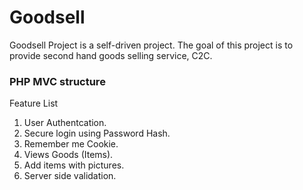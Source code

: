 # Goodsell
Goodsell Project is a self-driven project. The goal of this project is to provide second hand goods selling service, C2C.

### PHP MVC structure

Feature List
1. User Authentcation.
2. Secure login using Password Hash.
3. Remember me Cookie.
4. Views Goods (Items).
5. Add items with pictures.
5. Server side validation.
